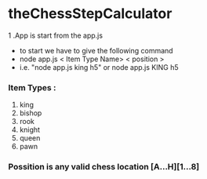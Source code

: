 # theChessStepCalculator
1 .App is start from the app.js
- to start we have to give the following command
- node app.js < Item Type Name> < position >
- i.e. "node app.js king h5" or node app.js KING h5

### Item Types :
  1. king
  2. bishop
  3. rook
  4. knight
  5. queen
  6. pawn

### Possition is any valid chess location [A...H][1...8]
